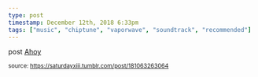 ```yaml
---
type: post
timestamp: December 12th, 2018 6:33pm
tags: ["music", "chiptune", "vaporwave", "soundtrack", "recommended"]
---
```

post
<a href=" https://href.li/?https://xahoy.bandcamp.com/">
                        Ahoy                    </a>
                
                
                
                                
<small>source: https://saturdayxiii.tumblr.com/post/181063263064</small>